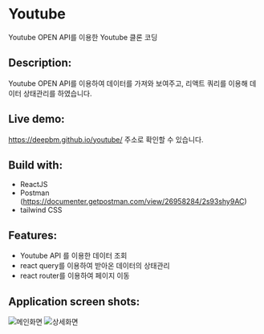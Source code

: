 # Youtube

Youtube OPEN API를 이용한 Youtube 클론 코딩

## Description:

Youtube OPEN API를 이용하여 데이터를 가져와 보여주고, 리액트 쿼리를 이용해 데이터 상태관리를 하였습니다.

## Live demo:

https://deepbm.github.io/youtube/ 주소로 확인할 수 있습니다.

## Build with:

- ReactJS
- Postman (https://documenter.getpostman.com/view/26958284/2s93shy9AC)
- tailwind CSS

## Features:

- Youtube API 를 이용한 데이터 조회
- react query를 이용하여 받아온 데이터의 상태관리
- react router를 이용하여 페이지 이동

## Application screen shots:
![메인화면](https://github.com/deepbm/youtube/assets/82020586/80f228c8-66ff-4a4a-9552-6eca4028bfb4)
![상세화면](https://github.com/deepbm/youtube/assets/82020586/57f288ab-d01e-44e2-a6b0-f674fc2e40ae)
